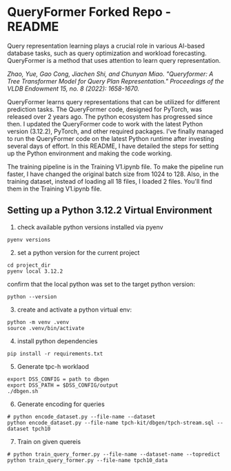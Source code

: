 # QueryFormer Forked Repo - README

Query representation learning plays a crucial role in various AI-based database tasks, such as query optimization and workload forecasting. QueryFormer is a method that uses attention to learn query representation. 

_Zhao, Yue, Gao Cong, Jiachen Shi, and Chunyan Miao. "Queryformer: A Tree Transformer Model for Query Plan Representation." Proceedings of the VLDB Endowment 15, no. 8 (2022): 1658-1670._

QueryFormer learns query representations that can be utilized for different prediction tasks. The QueryFormer code, designed for PyTorch, was released over 2 years ago. The python ecosystem has progressed since then. I updated the QueryFormer code to work with the latest Python version (3.12.2), PyTorch, and other required packages. I’ve finally managed to run the QueryFormer code on the latest Python runtime after investing several days of effort. In this README, I have detailed the steps for setting up the Python environment and making the code working.  

The training pipeline is in the Training V1.ipynb file. To make the pipeline run faster, I have changed the original batch size from 1024 to 128. Also, in the training dataset, instead of loading all 18 files, I loaded 2 files. You'll find them in the Training V1.ipynb file. 

## Setting up a Python 3.12.2 Virtual Environment
1. check available python versions installed via pyenv
```shell
pyenv versions
```
2. set a python version for the current project
```shell
cd project_dir
pyenv local 3.12.2
```

confirm that the local python was set to the target python version:
```shell
python --version
```
3. create and activate a python virtual env:
```shell
python -m venv .venv
source .venv/bin/activate
```

4. install python dependencies
```shell
pip install -r requirements.txt
```

5. Generate tpc-h worklaod
```shell
export DSS_CONFIG = path to dbgen
export DSS_PATH = $DSS_CONFIG/output
./dbgen.sh
```

6. Generate encoding for queries
```shell
# python encode_dataset.py --file-name --dataset
python encode_dataset.py --file-name tpch-kit/dbgen/tpch-stream.sql --dataset tpch10
```

7. Train on given quereis
```shell
# python train_query_former.py --file-name --dataset-name --topredict
python train_query_former.py --file-name tpch10_data